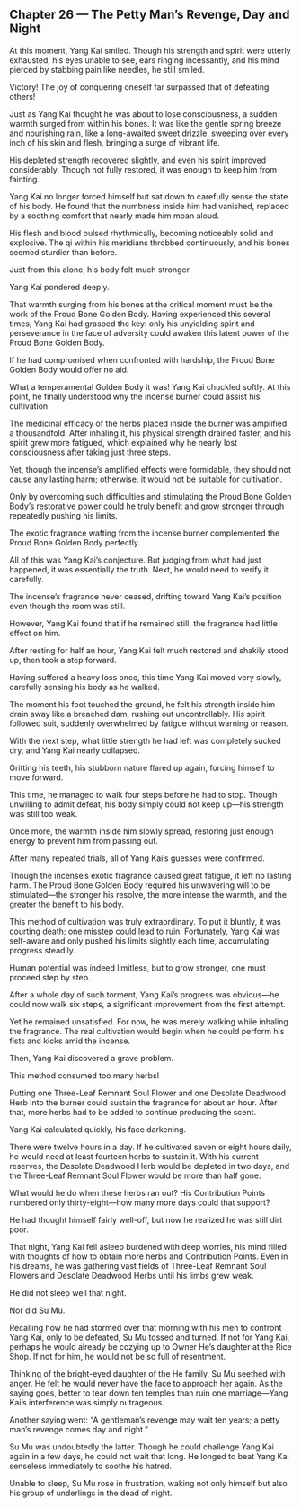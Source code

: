 ## Chapter 26 — The Petty Man’s Revenge, Day and Night

At this moment, Yang Kai smiled. Though his strength and spirit were utterly exhausted, his eyes unable to see, ears ringing incessantly, and his mind pierced by stabbing pain like needles, he still smiled.

Victory! The joy of conquering oneself far surpassed that of defeating others!

Just as Yang Kai thought he was about to lose consciousness, a sudden warmth surged from within his bones. It was like the gentle spring breeze and nourishing rain, like a long-awaited sweet drizzle, sweeping over every inch of his skin and flesh, bringing a surge of vibrant life.

His depleted strength recovered slightly, and even his spirit improved considerably. Though not fully restored, it was enough to keep him from fainting.

Yang Kai no longer forced himself but sat down to carefully sense the state of his body. He found that the numbness inside him had vanished, replaced by a soothing comfort that nearly made him moan aloud.

His flesh and blood pulsed rhythmically, becoming noticeably solid and explosive. The qi within his meridians throbbed continuously, and his bones seemed sturdier than before.

Just from this alone, his body felt much stronger.

Yang Kai pondered deeply.

That warmth surging from his bones at the critical moment must be the work of the Proud Bone Golden Body. Having experienced this several times, Yang Kai had grasped the key: only his unyielding spirit and perseverance in the face of adversity could awaken this latent power of the Proud Bone Golden Body.

If he had compromised when confronted with hardship, the Proud Bone Golden Body would offer no aid.

What a temperamental Golden Body it was! Yang Kai chuckled softly. At this point, he finally understood why the incense burner could assist his cultivation.

The medicinal efficacy of the herbs placed inside the burner was amplified a thousandfold. After inhaling it, his physical strength drained faster, and his spirit grew more fatigued, which explained why he nearly lost consciousness after taking just three steps.

Yet, though the incense’s amplified effects were formidable, they should not cause any lasting harm; otherwise, it would not be suitable for cultivation.

Only by overcoming such difficulties and stimulating the Proud Bone Golden Body’s restorative power could he truly benefit and grow stronger through repeatedly pushing his limits.

The exotic fragrance wafting from the incense burner complemented the Proud Bone Golden Body perfectly.

All of this was Yang Kai’s conjecture. But judging from what had just happened, it was essentially the truth. Next, he would need to verify it carefully.

The incense’s fragrance never ceased, drifting toward Yang Kai’s position even though the room was still.

However, Yang Kai found that if he remained still, the fragrance had little effect on him.

After resting for half an hour, Yang Kai felt much restored and shakily stood up, then took a step forward.

Having suffered a heavy loss once, this time Yang Kai moved very slowly, carefully sensing his body as he walked.

The moment his foot touched the ground, he felt his strength inside him drain away like a breached dam, rushing out uncontrollably. His spirit followed suit, suddenly overwhelmed by fatigue without warning or reason.

With the next step, what little strength he had left was completely sucked dry, and Yang Kai nearly collapsed.

Gritting his teeth, his stubborn nature flared up again, forcing himself to move forward.

This time, he managed to walk four steps before he had to stop. Though unwilling to admit defeat, his body simply could not keep up—his strength was still too weak.

Once more, the warmth inside him slowly spread, restoring just enough energy to prevent him from passing out.

After many repeated trials, all of Yang Kai’s guesses were confirmed.

Though the incense’s exotic fragrance caused great fatigue, it left no lasting harm. The Proud Bone Golden Body required his unwavering will to be stimulated—the stronger his resolve, the more intense the warmth, and the greater the benefit to his body.

This method of cultivation was truly extraordinary. To put it bluntly, it was courting death; one misstep could lead to ruin. Fortunately, Yang Kai was self-aware and only pushed his limits slightly each time, accumulating progress steadily.

Human potential was indeed limitless, but to grow stronger, one must proceed step by step.

After a whole day of such torment, Yang Kai’s progress was obvious—he could now walk six steps, a significant improvement from the first attempt.

Yet he remained unsatisfied. For now, he was merely walking while inhaling the fragrance. The real cultivation would begin when he could perform his fists and kicks amid the incense.

Then, Yang Kai discovered a grave problem.

This method consumed too many herbs!

Putting one Three-Leaf Remnant Soul Flower and one Desolate Deadwood Herb into the burner could sustain the fragrance for about an hour. After that, more herbs had to be added to continue producing the scent.

Yang Kai calculated quickly, his face darkening.

There were twelve hours in a day. If he cultivated seven or eight hours daily, he would need at least fourteen herbs to sustain it. With his current reserves, the Desolate Deadwood Herb would be depleted in two days, and the Three-Leaf Remnant Soul Flower would be more than half gone.

What would he do when these herbs ran out? His Contribution Points numbered only thirty-eight—how many more days could that support?

He had thought himself fairly well-off, but now he realized he was still dirt poor.

That night, Yang Kai fell asleep burdened with deep worries, his mind filled with thoughts of how to obtain more herbs and Contribution Points. Even in his dreams, he was gathering vast fields of Three-Leaf Remnant Soul Flowers and Desolate Deadwood Herbs until his limbs grew weak.

He did not sleep well that night.

Nor did Su Mu.

Recalling how he had stormed over that morning with his men to confront Yang Kai, only to be defeated, Su Mu tossed and turned. If not for Yang Kai, perhaps he would already be cozying up to Owner He’s daughter at the Rice Shop. If not for him, he would not be so full of resentment.

Thinking of the bright-eyed daughter of the He family, Su Mu seethed with anger. He felt he would never have the face to approach her again. As the saying goes, better to tear down ten temples than ruin one marriage—Yang Kai’s interference was simply outrageous.

Another saying went: “A gentleman’s revenge may wait ten years; a petty man’s revenge comes day and night.”

Su Mu was undoubtedly the latter. Though he could challenge Yang Kai again in a few days, he could not wait that long. He longed to beat Yang Kai senseless immediately to soothe his hatred.

Unable to sleep, Su Mu rose in frustration, waking not only himself but also his group of underlings in the dead of night.